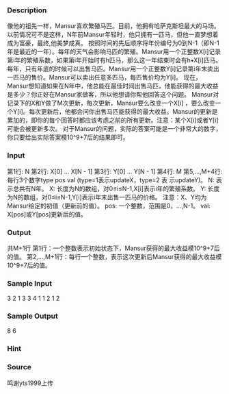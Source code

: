 
### Description
像他的祖先一样，Mansur喜欢繁殖马匹。目前，他拥有哈萨克斯坦最大的马场。以前情况可不是这样，N年前Mansur年轻时，他只拥有一匹马，但他一直梦想着成为富豪，最终,他美梦成真。
按照时间的先后顺序将年份编号为0到N-1（即N-1年是最近的一年）。每年的天气会影响马匹的繁殖。Mansur用一个正整数X[i]记录第i年的繁殖系数，如果第i年开始时有h匹马，那么这一年结束时会有h•X[i]匹马。
每年，只有年底的时候可以出售马匹。Mansur用一个正整数Y[i]记录第i年末卖出一匹马的售价。Mansur可以卖出任意多匹马，每匹售价均为Y[i]。
现在，Mansur想知道如果在N年中，他总能在最佳时间出售马匹，他能获得的最⼤收益是多少？你正好在Mansur家做客，所以他想请你帮他回答这个问题。
Mansur对记录下的X和Y做了M次更新，每次更新，Mansur要么改变一个X[i] ，要么改变一个Y[i]。每次更新后，他都会问你出售马匹能获得的最大收益。Mansur的更新是累加的，即你的每个回答时都应该考虑之前的所有更新。注意：某个X[i]或者Y[i]可能会被更新多次。
对于Mansur的问题，实际的答案可能是一个非常大的数字，你只要给出实际答案模10^9+7后的结果即可。
### Input
第1行: N
第2行: X[0] … X[N - 1]
第3行: Y[0] … Y[N - 1]
第4行: M
第5,…,M+4行: 每行3个数字type pos val (type=1表示updateX，type=2 表
示updateY)。
N: 表示总共有N年。
X: 长度为N的数组，对0≤i≤N-1,X[i]表示i年的繁殖系数。
Y: 长度为N的数组，对0≤i≤N-1,Y[i]表示i年末出售一匹马的价格。
注意：X、Y均为Mansur给定的初值（更新前的值）。
pos: 一个整数，范围是0，…,N-1。
val: X[pos]或Y[pos]更新后的值。
### Output
共M+1行
第1行：一个整数表示初始状态下，Mansur获得的最大收益模10^9+7后的值。
第2,…,M+1行：每行一个整数，表示这次更新后Mansur获得的最大收益模10^9+7后的值。
### Sample Input
3
2 1 3
3 4 1
1
2 1 2
### Sample Output
8
6
### Hint

### Source
鸣谢yts1999上传
